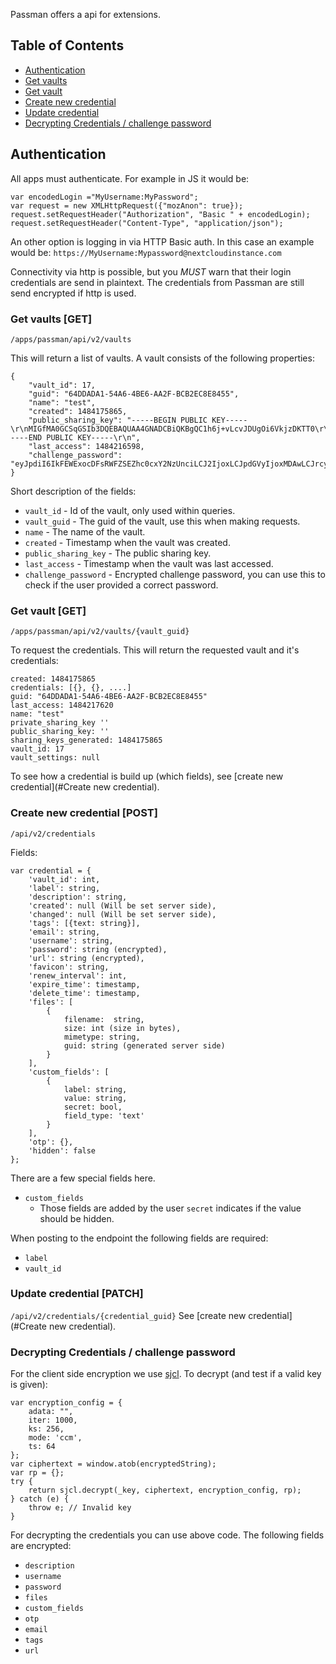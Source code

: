 Passman offers a api for extensions.


## Table of Contents
- [Authentication](#authentication)
- [Get vaults](#get-vaults-get)
- [Get vault](#get-vault-get)
- [Create new credential](#create-new-credential-post)
- [Update credential](#update-credential-patch)
- [Decrypting Credentials / challenge password ](#decrypting-credentials--challenge-password)


## Authentication

All apps must authenticate.
For example in JS it would be:

```
var encodedLogin ="MyUsername:MyPassword";
var request = new XMLHttpRequest({"mozAnon": true});
request.setRequestHeader("Authorization", "Basic " + encodedLogin);
request.setRequestHeader("Content-Type", "application/json");
```

An other option is logging in via HTTP Basic auth.
In this case an example would be:
`https://MyUsername:Mypassword@nextcloudinstance.com`

Connectivity via http is possible, but you *MUST* warn that their login credentials are send in plaintext.
The credentials from Passman are still send encrypted if http is used.


### Get vaults [GET]

`/apps/passman/api/v2/vaults`

This will return a list of vaults.
A vault consists of the following properties:

```
{
    "vault_id": 17,
    "guid": "64DDADA1-54A6-4BE6-AA2F-BCB2EC8E8455",
    "name": "test",
    "created": 1484175865,
    "public_sharing_key": "-----BEGIN PUBLIC KEY-----\r\nMIGfMA0GCSqGSIb3DQEBAQUAA4GNADCBiQKBgQC1h6j+vLcvJDUgOi6VkjzDKTT0\r\nLXluie7+VH2DjnzeXO2QalHI1qAzd\/G51r2NArgwzKMm9g\/kGN1V+mcX3j2WZu\/E\r\n8o5jk83LaSlgcG9GIbOyXUXJlflvctnhPa8Em3GoM\/ZfO2EkkDYANTKvyiyRXroa\r\ny6m2C+aJVzxmhj5tvQIDAQAB\r\n-----END PUBLIC KEY-----\r\n",
    "last_access": 1484216598,
    "challenge_password": "eyJpdiI6IkFEWExocDFsRWFZSEZhc0cxY2NzUnciLCJ2IjoxLCJpdGVyIjoxMDAwLCJrcyI6MjU2LCJ0cyI6NjQsIm1vZGUiOiJjY20iLCJhZGF0YSI6IiIsImNpcGhlciI6ImFlcyIsInNhbHQiOiJFVmdZLzIxNmI0USIsImN0IjoiU3d5QUkzdVFqenh1cStwaCJ9"
}
```

Short description of the fields:
- `vault_id` - Id of the vault, only used within queries.
- `vault_guid` - The guid of the vault, use this when making requests.
- `name` - The name of the vault.
- `created` - Timestamp when the vault was created.
- `public_sharing_key` - The public sharing key.
- `last_access` - Timestamp when the vault was last accessed.
- `challenge_password` - Encrypted challenge password, you can use this to check if the user provided a correct password.


### Get vault [GET]

`/apps/passman/api/v2/vaults/{vault_guid}`

To request the credentials.
This will return the requested vault and it's credentials:

```$xslt
created: 1484175865
credentials: [{}, {}, ....]
guid: "64DDADA1-54A6-4BE6-AA2F-BCB2EC8E8455"
last_access: 1484217620
name: "test"
private_sharing_key ''
public_sharing_key: ''
sharing_keys_generated: 1484175865
vault_id: 17
vault_settings: null
```

To see how a credential is build up (which fields), see [create new credential](#Create new credential).


### Create new credential [POST]

`/api/v2/credentials`

Fields:

```$xslt
var credential = {
    'vault_id': int,
    'label': string,
    'description': string,
    'created': null (Will be set server side),
    'changed': null (Will be set server side),
    'tags': [{text: string}],
    'email': string,
    'username': string,
    'password': string (encrypted),
    'url': string (encrypted),
    'favicon': string,
    'renew_interval': int,
    'expire_time': timestamp,
    'delete_time': timestamp,
    'files': [
        {
            filename:  string,
            size: int (size in bytes),
            mimetype: string,
            guid: string (generated server side)
        }
    ],
    'custom_fields': [
        {
            label: string,
            value: string,
            secret: bool,
            field_type: 'text'
        }
    ],
    'otp': {},
    'hidden': false
};
```

There are a few special fields here.

- `custom_fields`
    - Those fields are added by the user `secret` indicates if the value should be hidden.

When posting to the endpoint the following fields are required:
- `label`
- `vault_id`


### Update credential [PATCH]

`/api/v2/credentials/{credential_guid}`
See [create new credential](#Create new credential).


### Decrypting Credentials / challenge password

For the client side encryption we use [sjcl](https://github.com/bitwiseshiftleft/sjcl).
To decrypt (and test if a valid key is given):

```$xslt
var encryption_config = {
    adata: "",
    iter: 1000,
    ks: 256,
    mode: 'ccm',
    ts: 64
};
var ciphertext = window.atob(encryptedString);
var rp = {};
try {
    return sjcl.decrypt(_key, ciphertext, encryption_config, rp);
} catch (e) {
    throw e; // Invalid key
}
```

For decrypting the credentials you can use above code.
The following fields are encrypted:
- `description`
- `username`
- `password`
- `files`
- `custom_fields`
- `otp`
- `email`
- `tags`
- `url`

